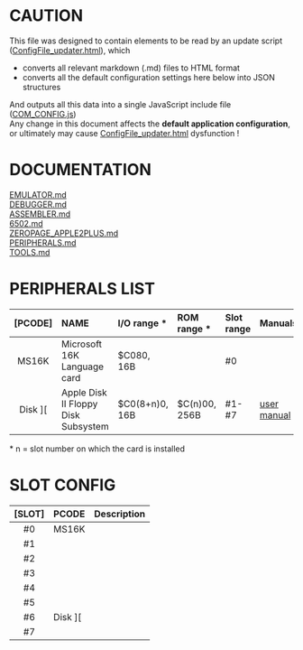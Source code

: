 # CAUTION

This file was designed to contain elements to be read by an update script ([ConfigFile_updater.html](../tools/ConfigFile_updater.html)), which  
* converts all relevant markdown (.md) files to HTML format  
* converts all the default configuration settings here below into JSON structures  

And outputs all this data into a single JavaScript include file ([COM_CONFIG.js](../res/COM_CONFIG.js))  
Any change in this document affects the **default application configuration**, or ultimately may cause [ConfigFile_updater.html](../tools/ConfigFile_updater.html) dysfunction !


# DOCUMENTATION  
[EMULATOR.md](https://github.com/RetroAppleJS/RetroAppleJS.github.io/blob/main/docs/EMULATOR.md)  
[DEBUGGER.md](https://github.com/RetroAppleJS/RetroAppleJS.github.io/blob/main/docs/DEBUGGER.md)  
[ASSEMBLER.md](https://github.com/RetroAppleJS/RetroAppleJS.github.io/blob/main/docs/ASSEMBLER.md)   
[6502.md](https://github.com/RetroAppleJS/RetroAppleJS.github.io/blob/main/docs/6502.md)  
[ZEROPAGE_APPLE2PLUS.md](https://github.com/RetroAppleJS/RetroAppleJS.github.io/blob/main/docs/ZEROPAGE_APPLE2PLUS.md)  
[PERIPHERALS.md](https://github.com/RetroAppleJS/RetroAppleJS.github.io/blob/main/docs/PERIPHERALS.md)  
[TOOLS.md](https://github.com/RetroAppleJS/RetroAppleJS.github.io/blob/main/docs/TOOLS.md) 

# PERIPHERALS LIST

|[PCODE]| NAME                                 | I/O range \*   | ROM range \*    | Slot range | Manuals       |
| :-----: | :----------------------------------- | :------------- | :-------------- | :----------|:------------- |
| MS16K   | Microsoft 16K Language card          | $C080, 16B     |                 | #0         |               | 
|Disk \]\[| Apple Disk II Floppy Disk Subsystem  | $C0(8+n)0, 16B | $C(n)00, 256B   | #1-#7      | [user manual](https://mirrors.apple2.org.za/Apple%20II%20Documentation%20Project/Peripherals/Disk%20Drives/Apple%20Disk%20II/Manuals/Apple%20Disk%20II%20Floppy%20Disk%20Subsystem%20-%20Installation%20and%20Operating%20Manual.pdf) |


\* n = slot number on which the card is installed

# SLOT CONFIG

|[SLOT]  | PCODE      | Description       |
| :----: | :--------- | :---------------- |
|  #0    | MS16K      |                   | 
|  #1    |            |                   |
|  #2    |            |                   |
|  #3    |            |                   |
|  #4    |            |                   |
|  #5    |            |                   |
|  #6    | Disk \]\[  |                   |
|  #7    |            |                   |

